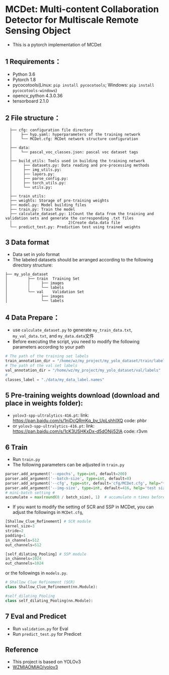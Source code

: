 # MCDet: Multi-content Collaboration Detector for Multiscale Remote Sensing Object
* This is a pytorch implementation of MCDet

## 1 Requirements：
* Python 3.6
* Pytorch 1.8
* pycocotools(Linux: ```pip install pycocotools```;  Windows: ```pip install pycocotools-windows```)
* opencv_python 4.3.0.36
* tensorboard 2.1.0

## 2 File structure：
```
  ├── cfg: configuration file directory
  │    ├── hyp.yaml: hyperparameters of the training network
  │    └── MCDet.cfg: MCDet network structure configuration  
  │ 
  ├── data: 
  │    └── pascal_voc_classes.json: pascal voc dataset tags
  │ 
  ├── build_utils: Tools used in building the training network
  │     ├── datasets.py: Data reading and pre-processing methods
  │     ├── img_utils.py:
  │     ├── layers.py:
  │     ├── parse_config.py: 
  │     ├── torch_utils.py:
  │     └── utils.py: 
  │
  ├── train_utils: 
  ├── weights: Storage of pre-training weights
  ├── model.py: Model building files
  ├── train.py: Train the model
  ├── calculate_dataset.py: 1)Count the data from the training and validation sets and generate the corresponding .txt files
  │                         2)Create data.data file
  └── predict_test.py: Prediction test using trained weights
```

## 3 Data format
* Data set in yolo format
* The labeled datasets should be arranged according to the following directory structure:
```
├── my_yolo_dataset 
│         ├── train  Training Set
│         │     ├── images  
│         │     └── labels  
│         └── val    Validation Set
│               ├── images  
│               └── labels      
```

## 4 Data Prepare：
* use ```calculate_dataset.py``` to generate ```my_train_data.txt```, ```my_val_data.txt```, and ```my_data.data```文件
* Before executing the script, you need to modify the following parameters according to your path
```python
# The path of the training set labels
train_annotation_dir = "/home/wz/my_project/my_yolo_dataset/train/labels"
# The path of the val set labels
val_annotation_dir = "/home/wz/my_project/my_yolo_dataset/val/labels"
# 
classes_label = "./data/my_data_label.names"
```

## 5 Pre-training weights download (download and place in weights folder):
* ```yolov3-spp-ultralytics-416.pt```: link: https://pan.baidu.com/s/1njDcQRmKq_bv_UpLshhIXQ  code: phbr 
* or ```yolov3-spp-ultralytics-416.pt```: link: https://pan.baidu.com/s/1cK3USHKxDx-d5dONij52lA  code: r3vm
 

## 6 Train
* Run ```train.py```
* The following parameters can be adjusted in ```train.py```
```python
parser.add_argument('--epochs', type=int, default=200)
parser.add_argument('--batch-size', type=int, default=8)
parser.add_argument('--cfg', type=str, default='cfg/MCDet.cfg', help="*.cfg path")
parser.add_argument('--img-size', type=int, default=416, help='test size')
# mini-batch setting #
accumulate = max(round(8 / batch_size), 1)  # accumulate n times before optimizer update (bs 64)
```
* If you want to modify the setting of SCR and SSP in MCDet,
you can adjust the followings in ```MCDet.cfg```,
```python
[Shallow_Clue_Refinement] # SCR module
kernel_size=3
stride=2
padding=1
in_channels=512
out_channels=512

[self_dilating_Pooling] # SSP module
in_channels=1024
out_channels=1024
```
or the followings in ```models.py```.
```python
# Shallow Clue Refinement (SCR)
class Shallow_Clue_Refinement(nn.Module):

#self_dilating_Pooling
class self_dilating_Pooling(nn.Module): 
```

## 7 Eval and Predicet
* Run ```validation.py``` for Eval
* Run ```predict_test.py``` for Predicet

## Reference
* This project is based on YOLOv3
* [WZMIAOMIAO/yolov3](https://github.com/WZMIAOMIAO/deep-learning-for-image-processing/tree/master/pytorch_object_detection/yolov3_spp)